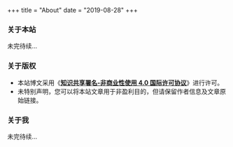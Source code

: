+++
title = "About"
date = "2019-08-28"
+++

### 关于本站

未完待续…

### 关于版权

* 本站博文采用《**[知识共享署名-非商业性使用 4.0 国际许可协议](https://creativecommons.org/licenses/by-nc/4.0/)**》进行许可。
* 未特别声明，您可以将本站文章用于非盈利目的，但请保留作者信息及文章原始链接。

### 关于我

未完待续…
